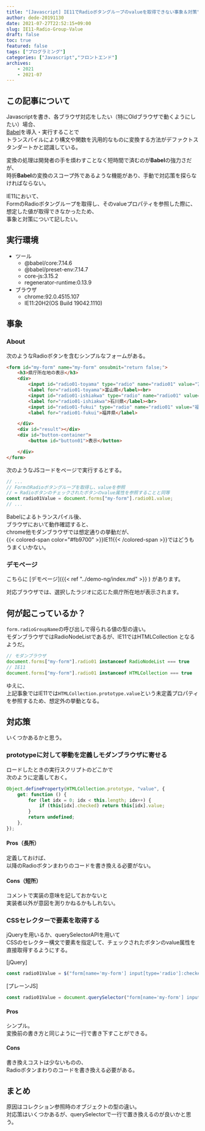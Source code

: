 ```yaml
---
title: "[Javascript] IE11でRadioボタングループのvalueを取得できない事象＆対策"
author: dede-20191130
date: 2021-07-27T22:52:15+09:00
slug: IE11-Radio-Group-Value
draft: false
toc: true
featured: false
tags: ["プログラミング"]
categories: ["Javascript","フロントエンド"]
archives:
    - 2021
    - 2021-07
---
```


## この記事について

Javascriptを書き、各ブラウザ対応をしたい（特にOldブラウザで動くようにしたい）場合、  
[Babel](https://babeljs.io/docs/en/)を導入・実行することで  
トランスパイルにより構文や関数を汎用的なものに変換する方法がデファクトスタンダートかと認識している。

変換の処理は開発者の手を煩わすことなく短時間で済むのが**Babel**の強力さだが、  
時折**Babel**の変換のスコープ外であるような機能があり、手動で対応策を探らなければならない。

IE11において、  
FormのRadioボタングループを取得し、そのvalueプロパティを参照した際に、  
想定した値が取得できなかったため、  
事象と対策について記したい。

## 実行環境

- ツール
    - @babel/core:7.14.6
    - @babel/preset-env:7.14.7
    - core-js:3.15.2
    - regenerator-runtime:0.13.9
- ブラウザ
    - chrome:92.0.4515.107
    - IE11:20H2(OS Build 19042.1110)


## 事象

### About

次のようなRadioボタンを含むシンプルなフォームがある。

```html
<form id="my-form" name="my-form" onsubmit="return false;">
    <h3>県庁所在地の表示</h3>
    <div>
        <input id="radio01-toyama" type="radio" name="radio01" value="富山市">
        <label for="radio01-toyama">富山県</label><br>
        <input id="radio01-ishiakwa" type="radio" name="radio01" value="金沢市">
        <label for="radio01-ishiakwa">石川県</label><br>
        <input id="radio01-fukui" type="radio" name="radio01" value="福井市">
        <label for="radio01-fukui">福井県</label>

    </div>
    <div id="result"></div>
    <div id="button-container">
        <button id="button01">表示</button>

    </div>
</form>
```

次のようなJSコードをページで実行するとする。

```js
// ...
// FormのRadioボタングループを取得し、valueを参照
// = Radioボタンのチェックされたボタンのvalue属性を参照することと同等
const radio01Value = document.forms["my-form"].radio01.value;
// ...
```

Babelによるトランスパイル後、  
ブラウザにおいて動作確認すると、  
chrome他モダンブラウザでは想定通りの挙動だが、  
{{< colored-span color="#fb9700" >}}IE11{{< /colored-span >}}ではどうもうまくいかない。

### デモページ

こちらに
[デモページ]({{< ref "../demo-ng/index.md" >}}  )
があります。

対応ブラウザでは、選択したラジオに応じた県庁所在地が表示されます。

## 何が起こっているか？

`form.radioGroupName`の呼び出しで得られる値の型の違い。  
モダンブラウザではRadioNodeListであるが、IE11ではHTMLCollection となるようだ。

```js
// モダンブラウザ
document.forms["my-form"].radio01 instanceof RadioNodeList === true
// IE11
document.forms["my-form"].radio01 instanceof HTMLCollection === true

```

ゆえに、  
上記事象ではIE11では`HTMLCollection.prototype.value`という未定義プロパティを参照するため、想定外の挙動となる。

## 対応策

いくつかあるかと思う。

### prototypeに対して挙動を定義しモダンブラウザに寄せる

ロードしたときの実行スクリプトのどこかで  
次のように定義しておく。


```js
Object.defineProperty(HTMLCollection.prototype, "value", {
    get: function () {
        for (let idx = 0; idx < this.length; idx++) {
            if (this[idx].checked) return this[idx].value;
        }
        return undefined;
    },
});

```

#### Pros（長所）

定義しておけば、  
以降のRadioボタンまわりのコードを書き換える必要がない。

#### Cons（短所）

コメントで実装の意味を記しておかないと  
実装者以外が意図を測りかねるかもしれない。

### CSSセレクターで要素を取得する

jQueryを用いるか、querySelectorAPIを用いて  
CSSのセレクター構文で要素を指定して、チェックされたボタンのvalue属性を直接取得するようにする。

[jQuery]
```js
const radio01Value = $("form[name='my-form'] input[type='radio']:checked").val();
```

[プレーンJS]
```js
const radio01Value = document.querySelector("form[name='my-form'] input[type='radio']:checked").value;
```

#### Pros

シンプル。  
変換前の書き方と同じように一行で書き下すことができる。

#### Cons

書き換えコストは少ないものの、  
Radioボタンまわりのコードを書き換える必要がある。

## まとめ

原因はコレクション参照時のオブジェクトの型の違い。  
対応策はいくつかあるが、querySelectorで一行で置き換えるのが良いかと思う。



